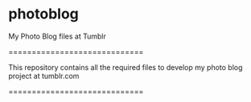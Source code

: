 photoblog
=========

My Photo Blog files at Tumblr

=============================

This repository contains all the required files to develop my photo blog project at tumblr.com


=============================
